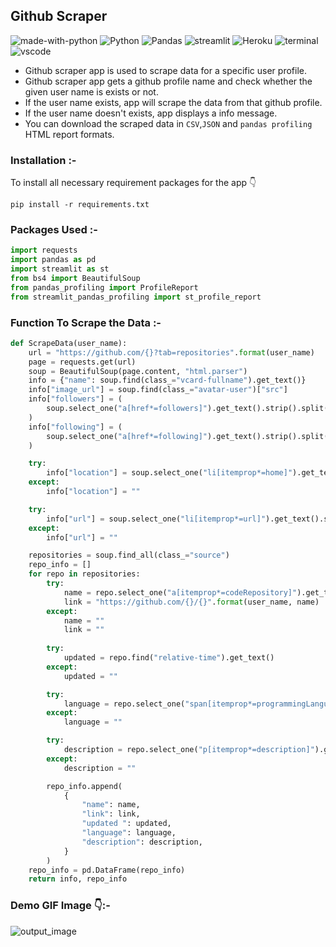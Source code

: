 ## Github Scraper
![made-with-python](https://img.shields.io/badge/Made%20with-Python-1f425f.svg)
![Python](https://img.shields.io/badge/Python-14354C?logo=python&logoColor=white)
![Pandas](https://img.shields.io/badge/Pandas-150458?logo=pandas&logoColor=white)
![streamlit](https://img.shields.io/badge/Streamlit-FF4B4B?&logo=streamlit&logoColor=white)
![Heroku](https://img.shields.io/badge/Heroku-430098?logo=heroku&logoColor=white)
![terminal](https://img.shields.io/badge/Windows%20Terminal-4D4D4D?&logo=Windows%20terminal&logoColor=white)
![vscode](https://img.shields.io/badge/Visual_Studio_Code-0078D4?&logo=visual%20studio%20code&logoColor=white)

- Github scraper app is used to scrape data for a specific user profile.
- Github scraper app gets a github profile name and check whether the given user name is exists or not.
- If the user name exists, app will scrape the data from that github profile.
- If the user name doesn't exists, app displays a info message.
- You can download the scraped data in `CSV`,`JSON` and `pandas profiling` HTML report formats.

### Installation :- 
To install all necessary requirement packages for the app 👇
```
pip install -r requirements.txt
```

### Packages Used :- 
```python
import requests
import pandas as pd
import streamlit as st
from bs4 import BeautifulSoup
from pandas_profiling import ProfileReport
from streamlit_pandas_profiling import st_profile_report
```

### Function To Scrape the Data :- 
```python
def ScrapeData(user_name):
    url = "https://github.com/{}?tab=repositories".format(user_name)
    page = requests.get(url) 
    soup = BeautifulSoup(page.content, "html.parser")
    info = {"name": soup.find(class_="vcard-fullname").get_text()}
    info["image_url"] = soup.find(class_="avatar-user")["src"]
    info["followers"] = (
        soup.select_one("a[href*=followers]").get_text().strip().split("\n")[0]
    )
    info["following"] = (
        soup.select_one("a[href*=following]").get_text().strip().split("\n")[0]
    )

    try:
        info["location"] = soup.select_one("li[itemprop*=home]").get_text().strip()
    except:
        info["location"] = ""

    try:
        info["url"] = soup.select_one("li[itemprop*=url]").get_text().strip()
    except:
        info["url"] = ""

    repositories = soup.find_all(class_="source")
    repo_info = []
    for repo in repositories:
        try:
            name = repo.select_one("a[itemprop*=codeRepository]").get_text().strip()
            link = "https://github.com/{}/{}".format(user_name, name)
        except:
            name = ""
            link = ""
            
        try:
            updated = repo.find("relative-time").get_text()
        except:
            updated = ""

        try:
            language = repo.select_one("span[itemprop*=programmingLanguage]").get_text()
        except:
            language = ""

        try:
            description = repo.select_one("p[itemprop*=description]").get_text().strip()
        except:
            description = ""

        repo_info.append(
            {
                "name": name,
                "link": link,
                "updated ": updated,
                "language": language,
                "description": description,
            }
        )
    repo_info = pd.DataFrame(repo_info)
    return info, repo_info
```
### Demo GIF Image 👇:- 
![output_image](images/demo.gif)
